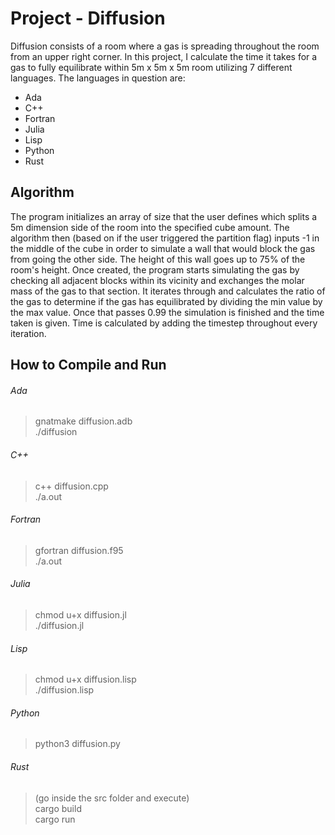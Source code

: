 # Project - Diffusion

Diffusion consists of a room where a gas is spreading throughout the room from an upper right corner. In this project, I calculate the time it takes for a gas to fully equilibrate within 5m x 5m x 5m room utilizing 7 different languages.
The languages in question are:

- Ada
- C++
- Fortran
- Julia
- Lisp
- Python
- Rust

## Algorithm

The program initializes an array of size that the user defines which splits a 5m dimension side of the room into the specified cube amount. The algorithm then (based on if the user triggered the partition flag) inputs -1 in the middle of the cube in order to simulate a wall that would block the gas from going the other side. The height of this wall goes up to 75% of the room's height. Once created, the program starts simulating the gas by checking all adjacent blocks within its vicinity and exchanges the molar mass of the gas to that section. It iterates through and calculates the ratio of the gas to determine if the gas has equilibrated by dividing the min value by the max value. Once that passes 0.99 the simulation is finished and the time taken is given. Time is calculated by adding the timestep throughout every iteration.

## How to Compile and Run

###### Ada
> gnatmake diffusion.adb  
> ./diffusion

###### C++
> c++ diffusion.cpp  
> ./a.out

###### Fortran
> gfortran diffusion.f95  
> ./a.out

###### Julia
> chmod u+x diffusion.jl  
> ./diffusion.jl

###### Lisp
> chmod u+x diffusion.lisp  
> ./diffusion.lisp

###### Python
> python3 diffusion.py  

###### Rust
> (go inside the src folder and execute)  
> cargo build  
> cargo run

